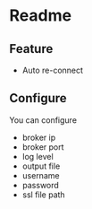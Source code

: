 # Readme

## Feature

- Auto re-connect

## Configure

You can configure

- broker ip
- broker port
- log level
- output file
- username
- password
- ssl file path